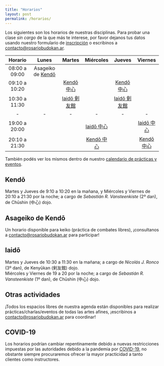 ```yaml
---
title: "Horarios"
layout: post
permalink: /horarios/
---
```


Los siguientes son los horarios de nuestras disciplinas. Para probar una clase *sin cargo* de la que más te interese, por favor dejanos tus datos usando nuestro formulario de [inscripción](/inscripcion) o escribinos a [contacto@rosariobudokan.ar](mailto:contacto@rosariobudokan.ar).

| Horario       | Lunes         | Martes                           | Miércoles                     | Jueves                          | Viernes                       |
| :-----------: |:-------------:|:--------------------------------:|:-----------------------------:|:-------------------------------:|:-----------------------------:|
| 08:00 a 09:00 | Asageiko de [Kendō](/disciplinas/kendo)                                                                                                        |||||
| 09:10 a 10:20 |               |[Kendō 中心](/disciplinas/kendo)  |                               |[Kendō 中心](/disciplinas/kendo)  |                               |
| 10:30 a 11:30 |               |[Iaidō 剣友館](/disciplinas/iaido)|                               |[Iaidō 剣友館](/disciplinas/iaido)|                               |
| -             | -             | -                                | -                             | -                               | -                             |
| 19:00 a 20:00 |               |                                  |[Iaidō 中心](/disciplinas/iaido)|                                |[Iaidō 中心](/disciplinas/iaido)|
| 20:10 a 21:30 |               |                                  |[Kendō 中心](/disciplinas/kendo)|                                |[Kendō 中心](/disciplinas/kendo)|

También podés ver los mismos dentro de nuestro [calendario de prácticas y eventos](/calendario).

## Kendō
Martes y Jueves de 9:10 a 10:20 en la mañana, y Miércoles y Viernes de 20:10 a 21:30 por la noche; a cargo de *Sebastián R. Vansteenkiste* (2º dan), de Chūshin (中心) dojo.

## Asageiko de Kendō
Un horario disponible para keiko (práctica de combates libres), ¡consultanos a [contacto@rosariobudokan.ar](mailto:contacto@rosariobudokan.ar) para participar!

## Iaidō
Martes y Jueves de 10:30 a 11:30 en la mañana; a cargo de *Nicolás J. Ronco* (3º dan), de Kenyūkan (剣友館) dojo.<br/>
Miércoles y Viernes de 19 a 20 por la noche; a cargo de *Sebastián R. Vansteenkiste* (1º dan), de Chūshin (中心) dojo.

## Otras actividades
¡Todos los espacios libres de nuestra agenda están disponibles para realizar prácticas/charlas/eventos de todas las artes afines, ¡escribinos a [contacto@rosariobudokan.ar](mailto:contacto@rosariobudokan.ar) para coordinar!

## COVID-19
Los horarios podrían cambiar repentinamente debido a nuevas restricciones impuestas por las autoridades debido a la pandemia por [COVID-19](/covid-19), no obstante siempre procuraremos ofrecer la mayor practicidad a tanto clientes como instructores.
